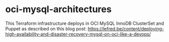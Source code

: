 # oci-mysql-architectures

This Terraform infrastructure deploys in OCI MySQL InnoDB ClusterSet and Puppet as described on this blog post: https://lefred.be/content/deploying-high-availability-and-disaster-recovery-mysql-on-oci-like-a-devops/
